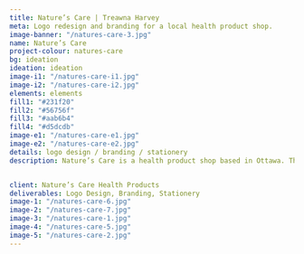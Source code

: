 ```yaml
---
title: Nature’s Care | Treawna Harvey
meta: Logo redesign and branding for a local health product shop.
image-banner: "/natures-care-3.jpg"
name: Nature’s Care
project-colour: natures-care
bg: ideation
ideation: ideation
image-i1: "/natures-care-i1.jpg"
image-i2: "/natures-care-i2.jpg"
elements: elements
fill1: "#231f20"
fill2: "#56756f"
fill3: "#aab6b4"
fill4: "#d5dcdb"
image-e1: "/natures-care-e1.jpg"
image-e2: "/natures-care-e2.jpg"
details: logo design / branding / stationery
description: Nature’s Care is a health product shop based in Ottawa. The store is recognized for its extensive inventory, friendly staff and knowledgeable owner, so the redesign of their brand kept these qualities in mind.


client: Nature’s Care Health Products
deliverables: Logo Design, Branding, Stationery
image-1: "/natures-care-6.jpg"
image-2: "/natures-care-7.jpg"
image-3: "/natures-care-1.jpg"
image-4: "/natures-care-5.jpg"
image-5: "/natures-care-2.jpg"
---
```

